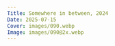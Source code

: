 ```yaml
---
Title: Somewhere in between, 2024
Date: 2025-07-15
Cover: images/090.webp
Image: images/090@2x.webp
---
```

